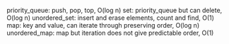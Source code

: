 priority_queue: push, pop, top, O(log n)
set: priority_queue but can delete, O(log n)
unordered_set: insert and erase elements, count and find, O(1)
map: key and value, can iterate through preserving order, O(log n)
unordered_map: map but iteration does not give predictable order, O(1)
